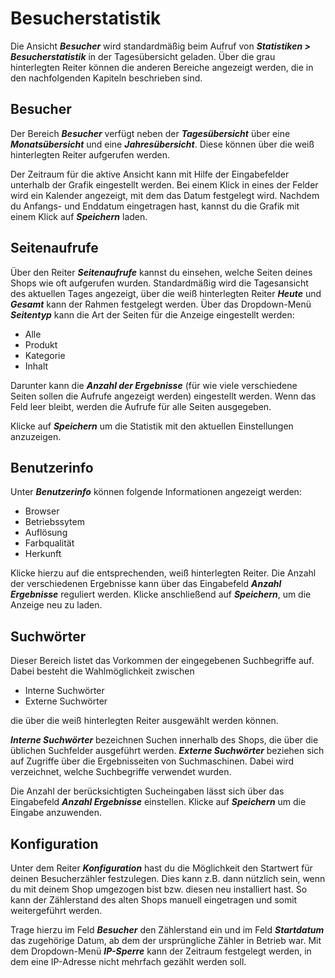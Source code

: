 # Besucherstatistik

Die Ansicht _**Besucher**_ wird standardmäßig beim Aufruf von _**Statistiken \> Besucherstatistik**_ in der Tagesübersicht geladen. Über die grau hinterlegten Reiter können die anderen Bereiche angezeigt werden, die in den nachfolgenden Kapiteln beschrieben sind.

## Besucher

Der Bereich _**Besucher**_ verfügt neben der _**Tagesübersicht**_ über eine _**Monatsübersicht**_ und eine _**Jahresübersicht**_. Diese können über die weiß hinterlegten Reiter aufgerufen werden.

Der Zeitraum für die aktive Ansicht kann mit Hilfe der Eingabefelder unterhalb der Grafik eingestellt werden. Bei einem Klick in eines der Felder wird ein Kalender angezeigt, mit dem das Datum festgelegt wird. Nachdem du Anfangs- und Enddatum eingetragen hast, kannst du die Grafik mit einem Klick auf _**Speichern**_ laden.

## Seitenaufrufe

Über den Reiter _**Seitenaufrufe**_ kannst du einsehen, welche Seiten deines Shops wie oft aufgerufen wurden. Standardmäßig wird die Tagesansicht des aktuellen Tages angezeigt, über die weiß hinterlegten Reiter _**Heute**_ und _**Gesamt**_ kann der Rahmen festgelegt werden. Über das Dropdown-Menü _**Seitentyp**_ kann die Art der Seiten für die Anzeige eingestellt werden:

-   Alle
-   Produkt
-   Kategorie
-   Inhalt

Darunter kann die _**Anzahl der Ergebnisse**_ \(für wie viele verschiedene Seiten sollen die Aufrufe angezeigt werden\) eingestellt werden. Wenn das Feld leer bleibt, werden die Aufrufe für alle Seiten ausgegeben.

Klicke auf _**Speichern**_ um die Statistik mit den aktuellen Einstellungen anzuzeigen.

## Benutzerinfo

Unter _**Benutzerinfo**_ können folgende Informationen angezeigt werden:

-   Browser
-   Betriebssytem
-   Auflösung
-   Farbqualität
-   Herkunft

Klicke hierzu auf die entsprechenden, weiß hinterlegten Reiter. Die Anzahl der verschiedenen Ergebnisse kann über das Eingabefeld _**Anzahl Ergebnisse**_ reguliert werden. Klicke anschließend auf _**Speichern**_, um die Anzeige neu zu laden.

## Suchwörter

Dieser Bereich listet das Vorkommen der eingegebenen Suchbegriffe auf. Dabei besteht die Wahlmöglichkeit zwischen

-   Interne Suchwörter
-   Externe Suchwörter

die über die weiß hinterlegten Reiter ausgewählt werden können.

_**Interne Suchwörter**_ bezeichnen Suchen innerhalb des Shops, die über die üblichen Suchfelder ausgeführt werden. _**Externe Suchwörter**_ beziehen sich auf Zugriffe über die Ergebnisseiten von Suchmaschinen. Dabei wird verzeichnet, welche Suchbegriffe verwendet wurden.

Die Anzahl der berücksichtigten Sucheingaben lässt sich über das Eingabefeld _**Anzahl Ergebnisse**_ einstellen. Klicke auf _**Speichern**_ um die Eingabe anzuwenden.

## Konfiguration

Unter dem Reiter _**Konfiguration**_ hast du die Möglichkeit den Startwert für deinen Besucherzähler festzulegen. Dies kann z.B. dann nützlich sein, wenn du mit deinem Shop umgezogen bist bzw. diesen neu installiert hast. So kann der Zählerstand des alten Shops manuell eingetragen und somit weitergeführt werden.

Trage hierzu im Feld _**Besucher**_ den Zählerstand ein und im Feld _**Startdatum**_ das zugehörige Datum, ab dem der ursprüngliche Zähler in Betrieb war. Mit dem Dropdown-Menü _**IP-Sperre**_ kann der Zeitraum festgelegt werden, in dem eine IP-Adresse nicht mehrfach gezählt werden soll.

